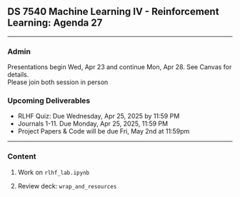 ## DS 7540 Machine Learning IV - Reinforcement Learning: Agenda 27
  
---

### Admin

Presentations begin Wed, Apr 23 and continue Mon, Apr 28. See Canvas for details.    
Please join both session in person


### Upcoming Deliverables

- RLHF Quiz: Due Wednesday, Apr 25, 2025 by 11:59 PM 
- Journals 1-11. Due Monday, Apr 25, 2025, 11:59 PM
- Project Papers & Code will be due Fri, May 2nd at 11:59pm


---

### Content

1. Work on `rlhf_lab.ipynb`

2. Review deck: `wrap_and_resources`
